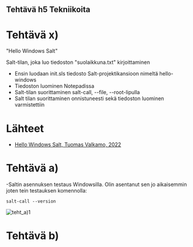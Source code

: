 ## Tehtävä h5 Tekniikoita

# Tehtävä x)

"Hello Windows Salt"
  
  Salt-tilan, joka luo tiedoston "suolaikkuna.txt" kirjoittaminen
  - Ensin luodaan init.sls tiedosto Salt-projektikansioon nimeltä hello-windows
  - Tiedoston luominen Notepadissa
 - Salt-tilan suorittaminen salt-call, --file, --root-lipulla
  - Salt tilan suorittaminen onnistuneesti sekä tiedoston luominen varmistettiin

# Lähteet
- [Hello Windows Salt, Tuomas Valkamo, 2022](https://tuomasvalkamo.com/CMS-course/week-5/)

# Tehtävä a)

-Saltin asennuksen testaus Windowsilla. Olin asentanut sen jo aikaisemmin joten tein testauksen komennolla:
```
salt-call --version
```
![teht_a)1](https://github.com/Saimas1/Palvelinten-hallinta/assets/165194309/e5f0fe4c-142d-40ac-ae77-1510c14e8a71)

# Tehtävä b)


